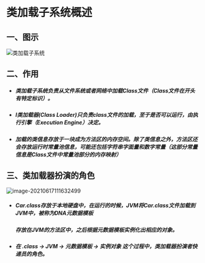 # 类加载子系统概述

## 一、图示

![类加载子系统](https://gitee.com/ShaoxiongDu/imageBed/raw/master/image-20210617110918905.png)

## 二、作用

- ##### 类加载子系统负责从文件系统或者网络中加载Class文件（Class文件在开头有特定标识）。

- ##### l类加载器(Class Loader)只负责class文件的加载，至于是否可以运行，由执行引擎（Execution Engine）决定。

- ##### 加载的类信息存放于一块成为方法区的内存空间。除了类信息之外，方法区还会存放运行时常量池信息，可能还包括字符串字面量和数字常量（这部分常量信息是Class文件中常量池部分的内存映射）

## 三、类加载器扮演的角色

![image-20210617111632499](https://gitee.com/ShaoxiongDu/imageBed/raw/master/image-20210617111632499.png)

- ##### Car.class存放于本地硬盘中，在运行的时候，JVM将Car.class文件加载到JVM中，被称为DNA元数据模板

  ##### 存放在JVM的方法区中，之后根据元数据模板实例化出相应的对象。

- ##### 在 .class -> JVM -> 元数据模板 -> 实例对象 这个过程中，类加载器扮演者快递员的角色。

